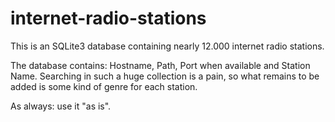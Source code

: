 # internet-radio-stations
This is an SQLite3 database containing nearly 12.000 internet radio stations.

The database contains: Hostname, Path, Port when available and Station Name.
Searching in such a huge collection is a pain, so what remains to be added is some kind of genre for each station.

As always: use it "as is".
